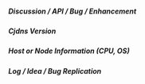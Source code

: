 ##### Discussion / API / Bug / Enhancement 
<!-- What type of issue would you like to share with everyone? Thank you for contributing! -->

##### Cjdns Version
<!-- Use: ./cjdroute --version -->

##### Host or Node Information (CPU, OS)
<!-- Please share machine and/or node information --> 

##### Log / Idea / Bug Replication 
<!-- If possible, please provide additional technical information about the issue -->
